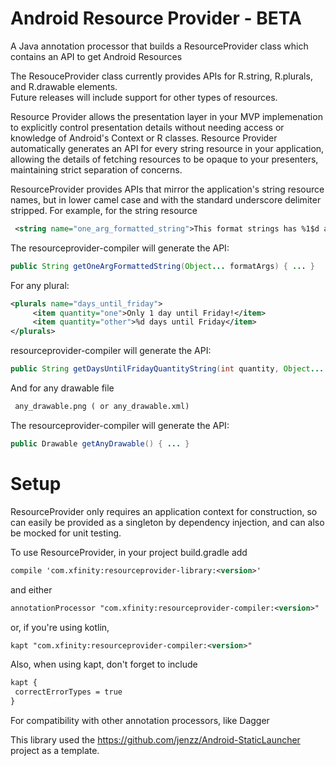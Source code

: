 Android Resource Provider - BETA
======================

A Java annotation processor that builds a ResourceProvider class which contains an API to get Android Resources
 
 The ResouceProvider class currently provides APIs for R.string, R.plurals, and R.drawable elements.  
 Future releases will include support for other types of resources.
   
   Resource Provider allows the presentation layer in your MVP implemenation to explicitly control presentation details
   without needing access or knowledge of Android's Context or R classes. Resource Provider automatically generates an
   API for every string resource in your application, allowing the details of fetching resources to be opaque to 
   your presenters, maintaining strict separation of concerns. 
   
   ResourceProvider provides APIs that mirror the application's string resource names, but in lower camel case and 
   with the standard underscore delimiter stripped.  For example, for the string resource
    
   ```xml
    <string name="one_arg_formatted_string">This format strings has %1$d args</string>
   ```

   The resourceprovider-compiler will generate the API:
   
   ```java
   public String getOneArgFormattedString(Object... formatArgs) { ... }
   ```
   
   For any plural:
   
   ```xml
   <plurals name="days_until_friday">
        <item quantity="one">Only 1 day until Friday!</item>
        <item quantity="other">%d days until Friday</item>
   </plurals>
   ```
  
   resourceprovider-compiler will generate the API:
   
   ```Java
   public String getDaysUntilFridayQuantityString(int quantity, Object... formatArgs) { ... }
   ```
   
   And for any drawable file
   
   ```xml
    any_drawable.png ( or any_drawable.xml)
   ```

   The resourceprovider-compiler will generate the API:
   
   ```java
   public Drawable getAnyDrawable() { ... } 
   ```
   
  Setup
  ======================
  
   ResourceProvider only requires an application context for construction, so can easily be provided as a singleton by
   dependency injection, and can also be mocked for unit testing.
   
   To use ResourceProvider, in your project build.gradle add
   
   ```xml
   compile 'com.xfinity:resourceprovider-library:<version>'
   ```
   and either
   
   ```xml
   annotationProcessor "com.xfinity:resourceprovider-compiler:<version>"
   ```
   
   or, if you're using kotlin, 
   
   ```xml
   kapt "com.xfinity:resourceprovider-compiler:<version>"
   ``` 
   Also, when using kapt, don't forget to include 
   
   ```xml
   kapt {
    correctErrorTypes = true
   }
   ```
   For compatibility with other annotation processors, like Dagger
   
   This library used the https://github.com/jenzz/Android-StaticLauncher project as a template. 
